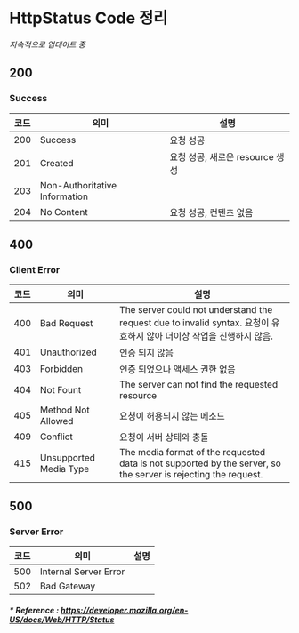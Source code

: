 # HttpStatus Code 정리
*지속적으로 업데이트 중*

## 200
### Success
| 코드  | 의미                            | 설명                     |
|-----|-------------------------------|------------------------|
| 200 | Success                       | 요청 성공                  |
| 201 | Created                       | 요청 성공, 새로운 resource 생성 |
| 203 | Non-Authoritative Information |                        |
| 204 | No Content                    | 요청 성공, 컨텐츠 없음          |

## 400
### Client Error
| 코드  | 의미                     | 설명                                                                                                             |
|-----|------------------------|----------------------------------------------------------------------------------------------------------------|
| 400 | Bad Request            | The server could not understand the request due to invalid syntax. 요청이 유효하지 않아 더이상 작업을 진행하지 않음.                |
| 401 | Unauthorized           | 인증 되지 않음                                                                                                       |
| 403 | Forbidden              | 인증 되었으나 액세스 권한 없음                                                                                              |
| 404 | Not Fount              | The server can not find the requested resource                                                                 |
| 405 | Method Not Allowed     | 요청이 허용되지 않는 메소드                                                                                                |
| 409 | Conflict               | 요청이 서버 상태와 충돌                                                                                                  |
| 415 | Unsupported Media Type | The media format of the requested data is not supported by the server, so the server is rejecting the request. |

## 500
### Server Error
| 코드  | 의미                    | 설명  |
|-----|-----------------------|-----|
| 500 | Internal Server Error |     |
| 502 | Bad Gateway           |     |

##### * Reference : https://developer.mozilla.org/en-US/docs/Web/HTTP/Status

